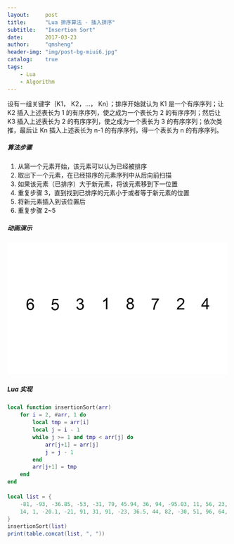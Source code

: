 ```yaml
---
layout:     post
title:      "Lua 排序算法 - 插入排序"
subtitle:   "Insertion Sort"
date:       2017-03-23
author:     "qmsheng"
header-img: "img/post-bg-miui6.jpg"
catalog:    true
tags:
    - Lua
    - Algorithm
---
```


设有一组关键字｛K1， K2，…， Kn｝；排序开始就认为 K1 是一个有序序列；让 K2 插入上述表长为 1 的有序序列，使之成为一个表长为 2 的有序序列；然后让 K3 插入上述表长为 2 的有序序列，使之成为一个表长为 3 的有序序列；依次类推，最后让 Kn 插入上述表长为 n-1 的有序序列，得一个表长为 n 的有序序列。

##### 算法步骤

1. 从第一个元素开始，该元素可以认为已经被排序
2. 取出下一个元素，在已经排序的元素序列中从后向前扫描
3. 如果该元素（已排序）大于新元素，将该元素移到下一位置
4. 重复步骤 3，直到找到已排序的元素小于或者等于新元素的位置
5. 将新元素插入到该位置后
6. 重复步骤 2~5

##### 动画演示

![Alt text](/img/in-post/sort/Insertion-sort-example.gif)

##### Lua 实现

```lua
local function insertionSort(arr)
    for i = 2, #arr, 1 do
        local tmp = arr[i]
        local j = i - 1
        while j >= 1 and tmp < arr[j] do
            arr[j+1] = arr[j]
            j = j - 1
        end
        arr[j+1] = tmp
    end
end

local list = {
    -81, -93, -36.85, -53, -31, 79, 45.94, 36, 94, -95.03, 11, 56, 23, -39,
    14, 1, -20.1, -21, 91, 31, 91, -23, 36.5, 44, 82, -30, 51, 96, 64, -41
}
insertionSort(list)
print(table.concat(list, ", "))
```
